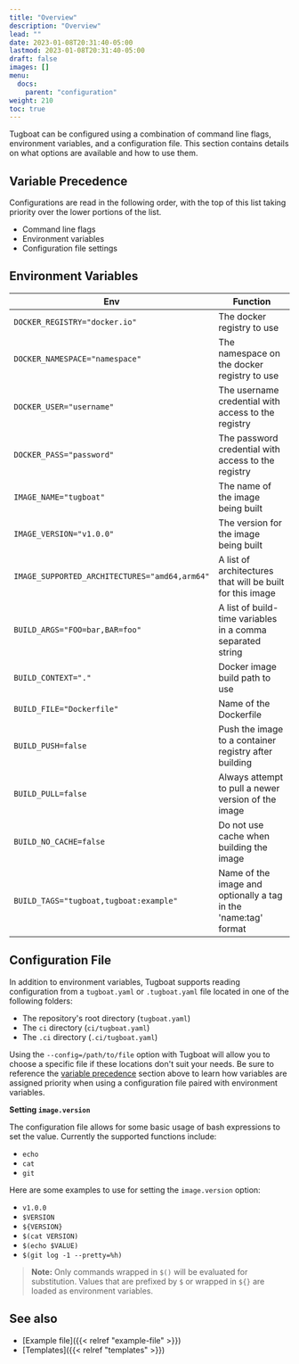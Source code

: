 ```yaml
---
title: "Overview"
description: "Overview"
lead: ""
date: 2023-01-08T20:31:40-05:00
lastmod: 2023-01-08T20:31:40-05:00
draft: false
images: []
menu:
  docs:
    parent: "configuration"
weight: 210
toc: true
---
```


Tugboat can be configured using a combination of command line flags, environment variables, and a configuration file. This section contains details on what options are available and how to use them.

## Variable Precedence
Configurations are read in the following order, with the top of this list taking priority over the lower portions of the list.

- Command line flags
- Environment variables
- Configuration file settings

## Environment Variables

| Env                                           | Function                                                         |
|-----------------------------------------------|------------------------------------------------------------------|
| `DOCKER_REGISTRY="docker.io"`                 | The docker registry to use                                       |
| `DOCKER_NAMESPACE="namespace"`                | The namespace on the docker registry to use                      |
| `DOCKER_USER="username"`                      | The username credential with access to the registry              |
| `DOCKER_PASS="password"`                      | The password credential with access to the registry              |
| `IMAGE_NAME="tugboat"`                        | The name of the image being built                                |
| `IMAGE_VERSION="v1.0.0"`                      | The version for the image being built                            |
| `IMAGE_SUPPORTED_ARCHITECTURES="amd64,arm64"` | A list of architectures that will be built for this image        |
| `BUILD_ARGS="FOO=bar,BAR=foo"`                | A list of build-time variables in a comma separated string       |
| `BUILD_CONTEXT="."`                           | Docker image build path to use                                   |
| `BUILD_FILE="Dockerfile"`                     | Name of the Dockerfile                                           |
| `BUILD_PUSH=false`                            | Push the image to a container registry after building            |
| `BUILD_PULL=false`                            | Always attempt to pull a newer version of the image              |
| `BUILD_NO_CACHE=false`                        | Do not use cache when building the image                         |
| `BUILD_TAGS="tugboat,tugboat:example"`        | Name of the image and optionally a tag in the 'name:tag' format  |

## Configuration File
In addition to environment variables, Tugboat supports reading configuration from a `tugboat.yaml` or `.tugboat.yaml` file located in one of the following folders:
- The repository's root directory (`tugboat.yaml`)
- The `ci` directory (`ci/tugboat.yaml`)
- The `.ci` directory (`.ci/tugboat.yaml`)

Using the `--config=/path/to/file` option with Tugboat will allow you to choose a specific file if these locations don't suit your needs. Be sure to reference the [variable precedence](#variable-precedence) section above to learn how variables are assigned priority when using a configuration file paired with environment variables.

**Setting `image.version`**

The configuration file allows for some basic usage of bash expressions to set the value. Currently the supported functions include:
- `echo`
- `cat`
- `git`

Here are some examples to use for setting the `image.version` option:
- `v1.0.0`
- `$VERSION`
- `${VERSION}`
- `$(cat VERSION)`
- `$(echo $VALUE)`
- `$(git log -1 --pretty=%h)`

> **Note:** Only commands wrapped in `$()` will be evaluated for substitution. Values that are prefixed by `$` or wrapped in `${}` are loaded as environment variables.

## See also
- [Example file]({{< relref "example-file" >}})
- [Templates]({{< relref "templates" >}})
